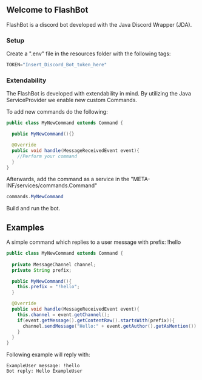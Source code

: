 ## Welcome to FlashBot

FlashBot is a discord bot developed with the Java Discord Wrapper (JDA).

### Setup
Create a ".env" file in the resources folder with the following tags:

```java
TOKEN="Insert_Discord_Bot_token_here"
```

### Extendability
The FlashBot is developed with extendability in mind. 
By utilizing the Java ServiceProvider we enable new custom Commands.

To add new commands do the following:
```java
public class MyNewCommand extends Command {

  public MyNewCommand(){}

  @Override
  public void handle(MessageReceivedEvent event){
    //Perform your command
  }  
}
```

Afterwards, add the command as a service in the "META-INF/services/commands.Command"

```java
commands.MyNewCommand
```

Build and run the bot.


## Examples
A simple command which replies to a user message with prefix: !hello
```java
public class MyNewCommand extends Command {
  
  private MessageChannel channel;
  private String prefix;

  public MyNewCommand(){
    this.prefix = "!hello";
  }

  @Override
  public void handle(MessageReceivedEvent event){
    this.channel = event.getChannel();
    if(event.getMessage().getContentRaw().startsWith(prefix)){
      channel.sendMessage("Hello:" + event.getAuthor().getAsMention()).queue();
    }
  }  
}
```
Following example will reply with:
```
ExampleUser message: !hello
Bot reply: Hello ExampleUser
```
